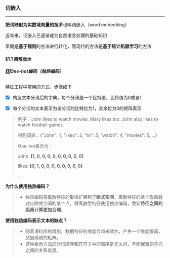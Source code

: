 ### 词嵌入

---

**把词映射为实数域向量的技术**也叫词嵌入（word embedding）

近年来，词嵌⼊已逐渐成为⾃然语⾔处理的基础知识

早期是**基于规则**的方法进行转化，而现代的方法是**基于统计机器学习**的方法

#### §1.1 离散表示

##### :one:One-hot编码（独热编码）

特征工程中常用的方式，步骤如下

- [x] 构造文本分词后的字典，每个分词是一个比特值，比特值为0或者1

- [x] 每个分词的文本表示为该分词的比特位为1，其余位为0的矩阵表示


> 例子：John likes to watch movies. Mary likes too. John also likes to watch football games.
>
> 得到词典：{"John": 1, "likes": 2, "to": 3, "watch": 4, "movies": 5, ...} 
>
> One-hot表示为：
>
> John: **[1, 0, 0, 0, 0, 0, 0, 0, 0, 0]** 
>
> likes: **[0, 1, 0, 0, 0, 0, 0, 0, 0, 0]** 
>
> ...

**为什么使用独热编码？**

>  - 独热编码将离散特征的取值扩展到了**欧式空间**，离散特征的某个取值就对应欧式空间的某个点。将离散型特征使用独热编码，**会让特征之间的距离计算更加合理**。

**使用独热编码表示文本的缺点？**

> - 随着语料库的增加，数据特征的维度会越来越大，产生一个维度很高，又很稀疏的矩阵。 
> -  这种表示方法的分词顺序和在句子中的顺序是无关的，不能保留词与词之间的关系信息。

